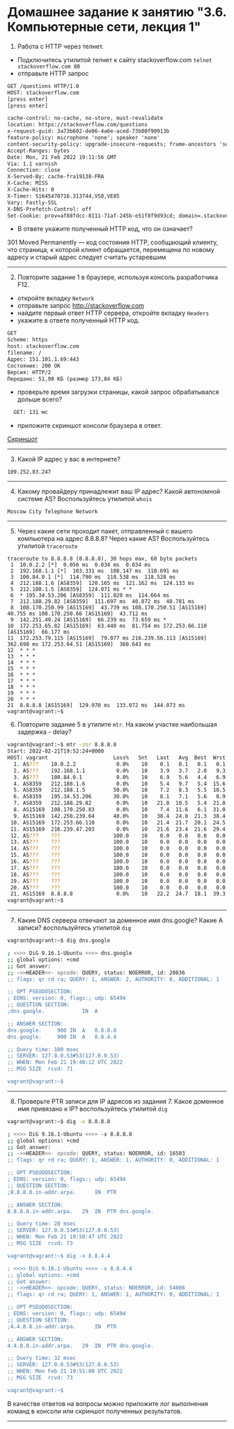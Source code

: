 # Домашнее задание к занятию "3.6. Компьютерные сети, лекция 1"

1. Работа c HTTP через телнет.
- Подключитесь утилитой телнет к сайту stackoverflow.com
`telnet stackoverflow.com 80`
- отправьте HTTP запрос
```bash
GET /questions HTTP/1.0
HOST: stackoverflow.com
[press enter]
[press enter]
```
```bashHTTP/1.1 301 Moved Permanently
cache-control: no-cache, no-store, must-revalidate
location: https://stackoverflow.com/questions
x-request-guid: 3a73b602-de06-4a6e-aced-73b00f90913b
feature-policy: microphone 'none'; speaker 'none'
content-security-policy: upgrade-insecure-requests; frame-ancestors 'self' https://stackexchange.com
Accept-Ranges: bytes
Date: Mon, 21 Feb 2022 19:11:56 GMT
Via: 1.1 varnish
Connection: close
X-Served-By: cache-fra19138-FRA
X-Cache: MISS
X-Cache-Hits: 0
X-Timer: S1645470716.313744,VS0,VE85
Vary: Fastly-SSL
X-DNS-Prefetch-Control: off
Set-Cookie: prov=af88fdcc-8111-71af-245b-e51f8f9d93cd; domain=.stackoverflow.com; expires=Fri, 01-Jan-2055 00:00:00 GMT; path=/; HttpOnly
```

- В ответе укажите полученный HTTP код, что он означает?

301 Moved Permanently — код состояния HTTP, сообщающий клиенту, что страница, 
к которой клиент обращается, перемещена по новому адресу и старый адрес следует считать устаревшим

***


2. Повторите задание 1 в браузере, используя консоль разработчика F12.
- откройте вкладку `Network`
- отправьте запрос http://stackoverflow.com
- найдите первый ответ HTTP сервера, откройте вкладку `Headers`
- укажите в ответе полученный HTTP код.

```html
GET
Scheme: https
host: stackoverflow.com
filename: /
Адрес: 151.101.1.69:443
Состояние: 200 OK
Версия: HTTP/2
Передано: 51,90 КБ (размер 173,84 КБ)
```

- проверьте время загрузки страницы, какой запрос обрабатывался дольше всего?

```html
  GET: 131 мс
```

- приложите скриншот консоли браузера в ответ.

[Скриншот](/image.png)

***

3. Какой IP адрес у вас в интернете?

```commandline
109.252.83.247
```
***

4. Какому провайдеру принадлежит ваш IP адрес? Какой автономной системе AS? Воспользуйтесь утилитой `whois`

```commandline
Moscow City Telephone Network
```
***

5. Через какие сети проходит пакет, отправленный с вашего компьютера на адрес 8.8.8.8? Через какие AS? Воспользуйтесь утилитой `traceroute`

```bashvagrant@vagrant:~$ traceroute -An 8.8.8.8
traceroute to 8.8.8.8 (8.8.8.8), 30 hops max, 60 byte packets
 1  10.0.2.2 [*]  0.056 ms  0.034 ms  0.034 ms
 2  192.168.1.1 [*]  103.331 ms  108.147 ms  110.691 ms
 3  100.84.0.1 [*]  114.790 ms  118.538 ms  118.528 ms
 4  212.188.1.6 [AS8359]  120.165 ms  121.162 ms  124.133 ms
 5  212.188.1.5 [AS8359]  124.071 ms * *
 6  * 195.34.53.206 [AS8359]  111.020 ms  114.664 ms
 7  212.188.29.82 [AS8359]  111.697 ms  40.872 ms  40.781 ms
 8  108.170.250.99 [AS15169]  43.739 ms 108.170.250.51 [AS15169]  40.755 ms 108.170.250.66 [AS15169]  43.712 ms
 9  142.251.49.24 [AS15169]  66.239 ms  73.659 ms *
10  172.253.65.82 [AS15169]  63.440 ms  81.754 ms 172.253.66.110 [AS15169]  66.177 ms
11  172.253.79.115 [AS15169]  79.077 ms 216.239.56.113 [AS15169]  362.698 ms 172.253.64.51 [AS15169]  360.643 ms
12  * * *
13  * * *
14  * * *
15  * * *
16  * * *
17  * * *
18  * * *
19  * * *
20  * * *
21  8.8.8.8 [AS15169]  129.970 ms  133.072 ms  144.073 ms
vagrant@vagrant:~$ 
```


6. Повторите задание 5 в утилите `mtr`. На каком участке наибольшая задержка - delay?

```bash
vagrant@vagrant:~$ mtr -znr 8.8.8.8
Start: 2022-02-21T19:52:24+0000
HOST: vagrant                     Loss%   Snt   Last   Avg  Best  Wrst StDev
  1. AS???    10.0.2.2             0.0%    10    0.1   0.1   0.1   0.1   0.0
  2. AS???    192.168.1.1          0.0%    10    3.9   3.7   2.0   9.3   2.1
  3. AS???    100.84.0.1           0.0%    10    6.9   5.6   4.4   6.9   1.0
  4. AS8359   212.188.1.6          0.0%    10    5.4   9.7   5.4  15.6   4.3
  5. AS8359   212.188.1.5         50.0%    10    7.2   8.3   5.5  10.5   2.0
  6. AS8359   195.34.53.206       30.0%    10    8.1   7.1   5.6   8.9   1.1
  7. AS8359   212.188.29.82        0.0%    10   21.8  10.5   5.4  21.8   6.6
  8. AS15169  108.170.250.83       0.0%    10    7.4  11.6   6.1  31.0   8.6
  9. AS15169  142.250.239.64      40.0%    10   38.4  24.8  21.3  38.4   6.7
 10. AS15169  172.253.66.110       0.0%    10   21.4  21.7  20.1  24.5   1.4
 11. AS15169  216.239.47.203       0.0%    10   21.6  23.4  21.6  29.4   2.3
 12. AS???    ???                 100.0    10    0.0   0.0   0.0   0.0   0.0
 13. AS???    ???                 100.0    10    0.0   0.0   0.0   0.0   0.0
 14. AS???    ???                 100.0    10    0.0   0.0   0.0   0.0   0.0
 15. AS???    ???                 100.0    10    0.0   0.0   0.0   0.0   0.0
 16. AS???    ???                 100.0    10    0.0   0.0   0.0   0.0   0.0
 17. AS???    ???                 100.0    10    0.0   0.0   0.0   0.0   0.0
 18. AS???    ???                 100.0    10    0.0   0.0   0.0   0.0   0.0
 19. AS???    ???                 100.0    10    0.0   0.0   0.0   0.0   0.0
 20. AS???    ???                 100.0    10    0.0   0.0   0.0   0.0   0.0
 21. AS15169  8.8.8.8              0.0%    10   22.2  24.7  18.1  39.3   7.7
vagrant@vagrant:~$ 

```
***

7. Какие DNS сервера отвечают за доменное имя dns.google? Какие A записи? воспользуйтесь утилитой `dig`

```bash
vagrant@vagrant:~$ dig dns.google

; <<>> DiG 9.16.1-Ubuntu <<>> dns.google
;; global options: +cmd
;; Got answer:
;; ->>HEADER<<- opcode: QUERY, status: NOERROR, id: 20836
;; flags: qr rd ra; QUERY: 1, ANSWER: 2, AUTHORITY: 0, ADDITIONAL: 1

;; OPT PSEUDOSECTION:
; EDNS: version: 0, flags:; udp: 65494
;; QUESTION SECTION:
;dns.google.			IN	A

;; ANSWER SECTION:
dns.google.		900	IN	A	8.8.8.8
dns.google.		900	IN	A	8.8.4.4

;; Query time: 100 msec
;; SERVER: 127.0.0.53#53(127.0.0.53)
;; WHEN: Mon Feb 21 19:48:12 UTC 2022
;; MSG SIZE  rcvd: 71

vagrant@vagrant:~$ 
```


***

8. Проверьте PTR записи для IP адресов из задания 7. Какое доменное имя привязано к IP? воспользуйтесь утилитой `dig`

```bash
vagrant@vagrant:~$ dig -x 8.8.8.8

; <<>> DiG 9.16.1-Ubuntu <<>> -x 8.8.8.8
;; global options: +cmd
;; Got answer:
;; ->>HEADER<<- opcode: QUERY, status: NOERROR, id: 16503
;; flags: qr rd ra; QUERY: 1, ANSWER: 1, AUTHORITY: 0, ADDITIONAL: 1

;; OPT PSEUDOSECTION:
; EDNS: version: 0, flags:; udp: 65494
;; QUESTION SECTION:
;8.8.8.8.in-addr.arpa.		IN	PTR

;; ANSWER SECTION:
8.8.8.8.in-addr.arpa.	29	IN	PTR	dns.google.

;; Query time: 28 msec
;; SERVER: 127.0.0.53#53(127.0.0.53)
;; WHEN: Mon Feb 21 19:50:47 UTC 2022
;; MSG SIZE  rcvd: 73

vagrant@vagrant:~$ dig -x 8.8.4.4

; <<>> DiG 9.16.1-Ubuntu <<>> -x 8.8.4.4
;; global options: +cmd
;; Got answer:
;; ->>HEADER<<- opcode: QUERY, status: NOERROR, id: 54006
;; flags: qr rd ra; QUERY: 1, ANSWER: 1, AUTHORITY: 0, ADDITIONAL: 1

;; OPT PSEUDOSECTION:
; EDNS: version: 0, flags:; udp: 65494
;; QUESTION SECTION:
;4.4.8.8.in-addr.arpa.		IN	PTR

;; ANSWER SECTION:
4.4.8.8.in-addr.arpa.	29	IN	PTR	dns.google.

;; Query time: 32 msec
;; SERVER: 127.0.0.53#53(127.0.0.53)
;; WHEN: Mon Feb 21 19:51:00 UTC 2022
;; MSG SIZE  rcvd: 73

vagrant@vagrant:~$ 
```
В качестве ответов на вопросы можно приложите лог выполнения команд в консоли или скриншот полученных результатов.

---

